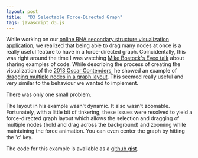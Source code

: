 ```yaml
---
layout: post
title:  "D3 Selectable Force-Directed Graph"
tags: javascript d3.js
---
```


While working on our [online RNA secondary structure visualization application](nibiru.tbi.univie.ac.at/forna), we realized that being able to
drag many nodes at once is a really useful feature to have in a force-directed
graph.  Coincidentally, this was right around the time I was watching [Mike
Bostock's Eyeo talk](http://vimeo.com/69448223) about sharing examples of code.
While describing the process of creating the visualization
of the [2013 Oscar Contenders](http://www.nytimes.com/interactive/2013/02/20/movies/among-the-oscar-contenders-a-host-of-connections.html?_r=0), 
he showed an example of [dragging multiple nodes in a 
graph layout](http://bl.ocks.org/mbostock/4566102). This seemed really useful
and very similar to the behaviour we wanted to implement.

There was only one small problem. 

The layout in his
example wasn't dynamic. It also wasn't zoomable. Fortunately, with a little
bit of tinkering, these issues were resolved to yield a force-directed graph
layout which allows the selection and dragging of multiple nodes (hold <shift>
and drag across the background) and zooming while maintaining the force animation.
You can even center the graph by hitting the 'c' key.

<div align='center' id="d3_selectable_force_directed_graph"></div>
<link rel="stylesheet" href="/css/d3_selectable_force_directed_graph.css">
<script src="/js/d3_selectable_force_directed_graph.js"></script>
<script>selectableForceDirectedGraph();</script>

The code for this example is available as a [github gist](https://gist.github.com/pkerpedjiev/0389e39fad95e1cf29ce). 

